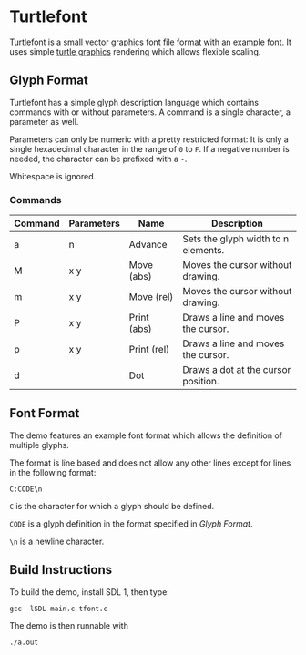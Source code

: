 # Turtlefont
Turtlefont is a small vector graphics font file format with an example font. It uses simple [turtle graphics](https://en.wikipedia.org/wiki/Turtle_graphics) rendering which allows flexible scaling.

## Glyph Format
Turtlefont has a simple glyph description language which contains commands with or without parameters. A command is a single character,
a parameter as well.

Parameters can only be numeric with a pretty restricted format: It is only a single hexadecimal character in the range of `0` to `F`. If a negative number is needed, the character can be prefixed with a `-`.

Whitespace is ignored.

### Commands

| Command | Parameters | Name        | Description                         |
|---------|------------|-------------|-------------------------------------|
|       a | n          | Advance     | Sets the glyph width to n elements. |
|       M | x y        | Move (abs)  | Moves the cursor without drawing.   |
|       m | x y        | Move (rel)  | Moves the cursor without drawing.   |
|       P | x y        | Print (abs) | Draws a line and moves the cursor.  |
|       p | x y        | Print (rel) | Draws a line and moves the cursor.  |
|       d |            | Dot         | Draws a dot at the cursor position. |

## Font Format
The demo features an example font format which allows the definition of multiple glyphs.

The format is line based and does not allow any other lines except for lines in the following format:

	C:CODE\n

`C` is the character for which a glyph should be defined.

`CODE` is a glyph definition in the format specified in *Glyph Format*.

`\n` is a newline character.

## Build Instructions
To build the demo, install SDL 1, then type:

	gcc -lSDL main.c tfont.c

The demo is then runnable with

	./a.out